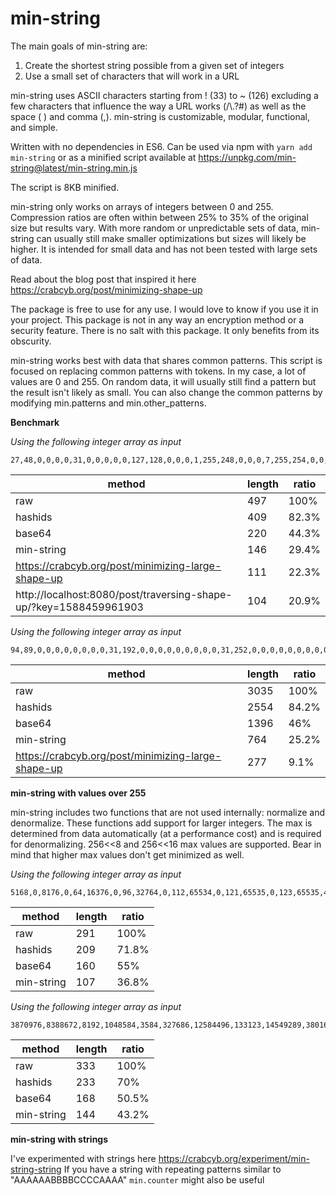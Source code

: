 # min-string

The main goals of min-string are:
1. Create the shortest string possible from a given set of integers
2. Use a small set of characters that will work in a URL

min-string uses ASCII characters starting from ! (33) to ~ (126) excluding a few characters that influence the way a URL works (/\\.?#) as well as the space ( ) and comma (,). min-string is customizable, modular, functional, and simple.

Written with no dependencies in ES6. Can be used via npm with `yarn add min-string` or as a minified script available at https://unpkg.com/min-string@latest/min-string.min.js

The script is 8KB minified.

min-string only works on arrays of integers between 0 and 255. Compression ratios are often within between 25% to 35% of the original size but results vary. With more random or unpredictable sets of data, min-string can usually still make smaller optimizations but sizes will likely be higher. It is intended for small data and has not been tested with large sets of data.

Read about the blog post that inspired it here https://crabcyb.org/post/minimizing-shape-up

The package is free to use for any use. I would love to know if you use it in your project.
This package is not in any way an encryption method or a security feature. There is no salt with this package. It only benefits from its obscurity.

min-string works best with data that shares common patterns. This script is focused on replacing common patterns with tokens. In my case, a lot of values are 0 and 255. On random data, it will usually still find a pattern but the result isn't likely as small. You can also change the common patterns by modifying min.patterns and min.other_patterns.

**Benchmark**

*Using the following integer array as input*

```
27,48,0,0,0,0,31,0,0,0,0,0,127,128,0,0,0,1,255,248,0,0,0,7,255,254,0,0,0,31,255,255,0,0,0,127,255,255,0,0,0,255,255,255,0,0,127,255,255,255,0,0,255,255,255,254,0,1,255,255,255,252,12,3,255,255,255,224,19,127,255,255,252,0,33,255,255,255,254,0,65,255,255,255,254,0,129,255,255,255,254,0,15,255,255,255,254,0,8,127,255,255,255,0,16,127,255,255,255,0,16,62,127,255,255,0,32,29,191,255,254,128,32,9,111,128,204,64,0,1,107,0,102,0,0,2,98,0,35,0,0,4,70,0,33,0,0,0,132,0,16,128,0,1,8,0,0,128,0,0,8,0,0,64
```

| method | length | ratio |
| --- | --- | --- |
| raw | 497 | 100% |
| hashids | 409 | 82.3% |
| base64 | 220 | 44.3% |
| min-string | 146 | 29.4% |
| https://crabcyb.org/post/minimizing-large-shape-up | 111 | 22.3% |
| http://localhost:8080/post/traversing-shape-up/?key=1588459961903 | 104 | 20.9% |

*Using the following integer array as input*

```
94,89,0,0,0,0,0,0,0,0,31,192,0,0,0,0,0,0,0,0,0,31,252,0,0,0,0,0,0,0,0,0,31,255,128,0,0,0,0,0,0,0,0,31,255,224,0,0,0,0,0,0,0,0,15,255,240,0,0,0,0,0,0,0,0,15,255,248,0,0,0,0,0,0,0,0,7,255,254,0,0,0,0,0,0,0,0,7,255,255,128,0,0,0,0,0,0,0,3,255,255,240,0,0,0,0,0,0,0,1,255,255,254,0,0,0,0,0,0,0,1,255,255,255,128,0,0,0,0,0,0,0,255,255,255,240,0,0,0,0,0,0,0,127,255,255,248,0,0,0,0,0,0,0,63,255,255,252,0,0,0,0,0,0,0,63,255,255,254,0,0,0,0,0,0,0,31,255,255,254,0,0,0,0,0,0,0,15,255,255,252,0,0,0,0,0,0,0,15,255,240,0,0,0,0,0,0,0,0,7,255,248,0,0,0,0,0,0,0,0,7,255,252,0,15,128,0,0,0,0,0,7,255,254,0,3,192,0,0,0,0,0,7,255,255,0,0,248,0,0,0,0,0,7,255,255,128,0,62,0,0,0,0,0,15,255,255,192,0,7,128,0,0,0,0,63,255,255,240,0,1,240,63,254,0,7,255,255,255,248,0,0,124,127,255,255,255,255,255,255,252,0,0,31,255,255,255,255,255,255,255,254,0,0,7,255,255,255,255,255,255,255,254,0,0,3,255,255,255,255,255,255,255,255,0,0,0,255,255,255,255,255,255,255,255,128,0,0,127,255,255,255,255,255,255,255,192,0,0,63,255,255,255,255,255,255,255,224,0,0,31,255,255,255,255,255,255,255,240,0,0,15,255,255,255,255,255,255,255,252,0,0,7,255,255,255,255,255,255,255,254,0,0,7,255,255,255,255,255,255,255,255,0,0,3,255,255,255,255,255,255,255,255,128,0,1,255,255,255,255,255,255,255,255,192,0,1,255,255,255,255,255,255,255,255,224,0,0,255,255,255,255,255,255,255,255,240,0,0,127,255,255,255,255,255,255,255,248,0,0,63,255,255,255,255,255,255,255,252,0,0,31,255,255,255,255,255,255,255,254,0,0,15,255,255,255,255,255,255,255,255,0,0,7,255,255,255,255,255,255,255,255,128,0,3,255,255,240,63,255,255,255,255,224,0,1,255,255,240,0,255,255,255,255,224,0,0,255,255,248,0,15,255,255,255,240,0,0,127,255,252,0,1,255,255,255,248,0,0,63,255,254,0,0,127,255,255,252,0,0,31,255,255,0,0,3,255,255,252,0,0,15,255,255,128,0,0,31,255,254,0,0,7,255,255,128,0,0,3,255,255,0,0,3,255,255,224,0,0,1,255,255,128,0,1,255,255,224,0,0,0,255,255,192,0,0,255,255,240,0,0,0,127,255,192,0,0,127,255,248,0,0,0,127,255,224,0,0,63,255,252,0,0,0,63,255,240,0,0,31,255,254,0,0,0,15,255,248,0,0,31,255,254,0,0,0,7,253,252,0,0,15,255,255,0,0,0,1,254,254,0,0,7,255,255,0,0,0,0,255,127,0,0,7,255,255,0,0,0,0,127,191,128,0,3,255,255,0,0,0,0,31,207,192,0,3,254,255,0,0,0,0,15,231,224,0,1,254,255,0,0,0,0,7,243,240,0,1,254,127,0,0,0,0,3,249,248,0,0,254,127,0,0,0,0,0,252,252,0,1,254,63,0,0,0,0,0,126,62,0,0,254,63,128,0,0,0,0,63,31,0,0,126,31,128,0,0,0,0,31,143,128,0,255,15,192,0,0,0,0,7,199,192,0,127,7,224,0,0,0,0,3,243,240,0,63,1,224,0,0,0,0,1,249,248,0,31,128,240,0,0,0,0,0,252,252,0,15,128,120,0,0,0,0,0,126,126,0,7,192,60,0,0,0,0,0,31,159,0,3,224,30,0,0,0,0,0,15,207,128,1,240,15,0,0,0,0,0,7,231,192,0,248,7,128,0,0,0,0,3,243,224,0,56,3,192,0,0,0,0,1,249,240,0,30,0,224,0,0,0,0,1,252,248,0,14,0,255,0,0,0,0,0,126,60,0,7,0,63,192,0,0,0,0,31,30,0,3,192,15,224,0,0,0,0,15,143,0,1,224,7,248,0,0,0,0,7,199,240,0,240,0,0,0,0,0,0,1,227,254,0,120,0,0,0,0,0,0,0,241,255,0,60,0,0,0,0,0,0,0,124,127,192,31,192,0,0,0,0,0,0,63,227,192,15,240,0,0,0,0,0,0,31,240,0,1,252,0,0,0,0,0,0,15,248,0,0,126,0,0,0,0,0,0,1,252,0
```

| method | length | ratio |
| --- | --- | --- |
| raw | 3035 | 100% |
| hashids | 2554 | 84.2% |
| base64 | 1396 | 46% |
| min-string | 764 | 25.2% |
| https://crabcyb.org/post/minimizing-large-shape-up | 277 | 9.1% |

**min-string with values over 255**

min-string includes two functions that are not used internally: normalize and denormalize. These functions add support for larger integers. The max is determined from data automatically (at a performance cost) and is required for denormalizing. 256<<8 and 256<<16 max values are supported. Bear in mind that higher max values don't get minimized as well.


*Using the following integer array as input*

```
5168,0,8176,0,64,16376,0,96,32764,0,112,65534,0,121,65535,0,123,65535,49153,15487,65535,61446,32767,65535,63516,33791,65535,65528,1023,65535,65520,1023,65535,65504,18431,65535,65408,16383,65535,63488,8191,65534,0,8191,65535,0,8115,65087,32768,7939,40507,32768,3,36411,32768,7,7795,32768,15,7
```

| method | length | ratio |
| --- | --- | --- |
| raw | 291 | 100% |
| hashids | 209 | 71.8% |
| base64 | 160 | 55% |
| min-string | 107 | 36.8% |


*Using the following integer array as input*

```
3870976,8388672,8192,1048584,3584,327686,12584496,133123,14549289,38016,4866085,2113272,1397770,11142485,174721,5587114,10507600,2795541,5507754,349442,11174229,4237984,5591082,11015508,698885,5571242,8475968,11182165,5253800,1397770,11142485,174721,5587114,10507600,2861077,5511851,2088906,11183445,5417641,5592234,11206655,13281919
```

| method | length | ratio |
| --- | --- | --- |
| raw | 333 | 100% |
| hashids | 233 | 70% |
| base64 | 168 | 50.5% |
| min-string | 144 | 43.2% |


**min-string with strings**

I've experimented with strings here https://crabcyb.org/experiment/min-string-string
If you have a string with repeating patterns similar to "AAAAAABBBBCCCCAAAA" `min.counter` might also be useful
